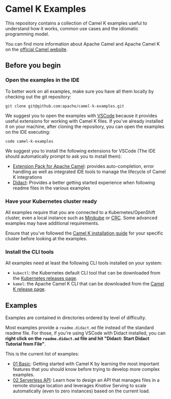 # Camel K Examples

This repository contains a collection of Camel K examples useful to understand how it works, common use cases and the idiomatic programming model.

You can find more information about Apache Camel and Apache Camel K on the [official Camel website](https://camel.apache.org).

## Before you begin

### Open the examples in the IDE

To better work on all examples, make sure you have all them locally by checking out the git repository:

```
git clone git@github.com:apache/camel-k-examples.git
```

We suggest you to open the examples with [VSCode](https://code.visualstudio.com/) because it provides useful extensions for working with Camel K files.
If you've already installed it on your machine, after cloning the repository, you can open the examples on the IDE executing:

```
code camel-k-examples
```

We suggest you to install the following extensions for VSCode (The IDE should automatically prompt to ask you to install them):
- [Extension Pack for Apache Camel](https://marketplace.visualstudio.com/items?itemName=redhat.apache-camel-extension-pack): provides auto-completion, error handling as well as integrated IDE tools to manage the lifecycle of Camel K integrations
- [Didact](https://marketplace.visualstudio.com/items?itemName=redhat.vscode-didact): Provides a better getting started experience when following readme files in the various examples

### Have your Kubernetes cluster ready

All examples require that you are connected to a Kubernetes/OpenShift cluster, even a local instance such as [Minikube](https://github.com/kubernetes/minikube) or [CRC](https://github.com/code-ready/crc). Some advanced examples may have additional requirements.

Ensure that you've followed the [Camel K installation guide](https://camel.apache.org/camel-k/latest/installation/installation.html) for your specific cluster before looking at the examples.

### Install the CLI tools

All examples need at least the following CLI tools installed on your system:

- `kubectl`: the Kubernetes default CLI tool that can be downloaded from the [Kubernetes releases page](https://github.com/kubernetes/kubernetes/releases).
- `kamel`: the Apache Camel K CLI that can be downloaded from the [Camel K release page](https://github.com/apache/camel-k/releases).

## Examples

Examples are contained in directories ordered by level of difficulty.

Most examples provide a `readme.didact.md` file instead of the standard readme file. For those, if you're using VSCode with Didact installed, you can **right click on the `readme.didact.md` file and hit "Didact: Start Didact Tutorial from File"**.

This is the current list of examples:

- [01 Basic](./01-basic): Getting started with Camel K by learning the most important features that you should know before trying to develop more complex examples.
- [02 Serverless API](./02-serverless-api): Learn how to design an API that manages files in a remote storage location and leverages *Knative* Serving to scale automatically (even to zero instances) based on the current load.
